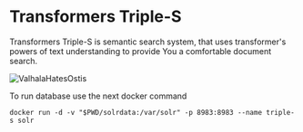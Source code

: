 # Transformers Triple-S
Transformers Triple-S is semantic search system, that uses transformer's powers of text understanding to provide You a comfortable document search.


<img src="https://i.scdn.co/image/ab67616d0000b273b12877d8bdfaa0f19b4624fa" Title="ValhalaHatesOstis">

To run database use the next docker command
```
docker run -d -v "$PWD/solrdata:/var/solr" -p 8983:8983 --name triple-s solr
```
